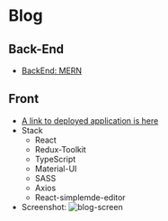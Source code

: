# Blog
## Back-End
- [BackEnd: MERN](https://github.com/Ainswrg/Blog-BackEnd)
## Front
- [A link to deployed application is here](https://mern-front-kappa.vercel.app)
- Stack
   - React
   - Redux-Toolkit
   - TypeScript
   - Material-UI
   - SASS
   - Axios
   - React-simplemde-editor
- Screenshot: ![blog-screen](https://user-images.githubusercontent.com/78231573/188263779-42e1f4a5-4fcd-4402-b7cb-7d96cbcc748f.png)
